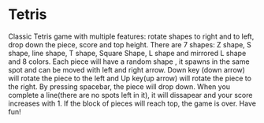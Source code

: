 # Tetris
Classic Tetris game with multiple features: rotate shapes to right and to left, drop down the piece, score and top height.
There are 7 shapes: Z shape, S shape, line shape, T shape, Square Shape, L shape and mirrored L shape and 8 colors.
Each piece will have a random shape , it spawns in the same spot and can be moved with left and right arrow.
Down key (down arrow) will rotate the piece to the left and Up key(up arrow) will rotate the piece to the right.
By pressing spacebar, the piece will drop down.
When you complete a line(there are no spots left in it), it will dissapear and your score increases with 1.
If the block of pieces will reach top, the game is over.
Have fun!
